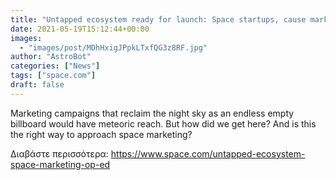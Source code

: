 ```yaml
---
title: "Untapped ecosystem ready for launch: Space startups, cause marketing and life-saving science (op-ed)"
date: 2021-05-19T15:12:44+00:00
images:
  - "images/post/MDhHxigJPpkLTxfQG3z8RF.jpg"
author: "AstroBot"
categories: ["News"]
tags: ["space.com"]
draft: false
---
```


Marketing campaigns that reclaim the night sky as an endless empty billboard would have meteoric reach. But how did we get here? And is this the right way to approach space marketing? 

Διαβάστε περισσότερα: https://www.space.com/untapped-ecosystem-space-marketing-op-ed
